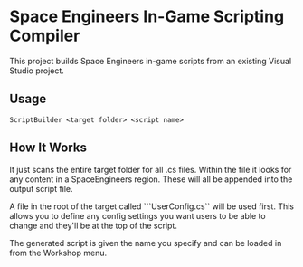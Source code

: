 # Space Engineers In-Game Scripting Compiler

This project builds Space Engineers in-game scripts from an existing Visual Studio project.

## Usage

```ScriptBuilder <target folder> <script name>```

## How It Works

It just scans the entire target folder for all .cs files. Within the file it looks for any content in a SpaceEngineers region. These will all be appended into the output script file.

A file in the root of the target called ```UserConfig.cs`` will be used first. This allows you to define any config settings you want users to be able to change and they'll be at the top of the script.

The generated script is given the name you specify and can be loaded in from the Workshop menu.
